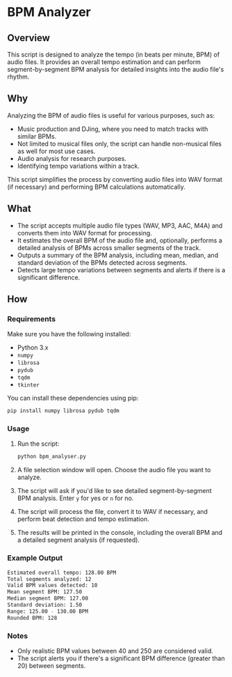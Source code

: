 # BPM Analyzer

## Overview

This script is designed to analyze the tempo (in beats per minute, BPM) of audio files. It provides an overall tempo estimation and can perform segment-by-segment BPM analysis for detailed insights into the audio file's rhythm.

## Why

Analyzing the BPM of audio files is useful for various purposes, such as:
- Music production and DJing, where you need to match tracks with similar BPMs.
- Not limited to musical files only, the script can handle non-musical files as well for most use cases.
- Audio analysis for research purposes.
- Identifying tempo variations within a track.

This script simplifies the process by converting audio files into WAV format (if necessary) and performing BPM calculations automatically.

## What

- The script accepts multiple audio file types (WAV, MP3, AAC, M4A) and converts them into WAV format for processing.
- It estimates the overall BPM of the audio file and, optionally, performs a detailed analysis of BPMs across smaller segments of the track.
- Outputs a summary of the BPM analysis, including mean, median, and standard deviation of the BPMs detected across segments.
- Detects large tempo variations between segments and alerts if there is a significant difference.

## How

### Requirements

Make sure you have the following installed:
- Python 3.x
- `numpy`
- `librosa`
- `pydub`
- `tqdm`
- `tkinter`

You can install these dependencies using pip:

```bash
pip install numpy librosa pydub tqdm
```

### Usage

1. Run the script:
   ```bash
   python bpm_analyser.py
   ```

2. A file selection window will open. Choose the audio file you want to analyze.

3. The script will ask if you'd like to see detailed segment-by-segment BPM analysis. Enter `y` for yes or `n` for no.

4. The script will process the file, convert it to WAV if necessary, and perform beat detection and tempo estimation.

5. The results will be printed in the console, including the overall BPM and a detailed segment analysis (if requested).

### Example Output

```bash
Estimated overall tempo: 128.00 BPM
Total segments analyzed: 12
Valid BPM values detected: 10
Mean segment BPM: 127.50
Median segment BPM: 127.00
Standard deviation: 1.50
Range: 125.00 - 130.00 BPM
Rounded BPM: 128
```

### Notes

- Only realistic BPM values between 40 and 250 are considered valid.
- The script alerts you if there's a significant BPM difference (greater than 20) between segments.
